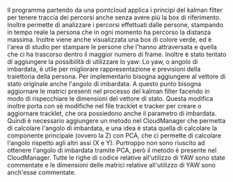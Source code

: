 Il programma partendo da una pointcloud applica i principi del kalman filter per tenere traccia dei percorsi anche senza avere più la box di riferimento. Inoltre permette di analizzare i percorsi effettuati dalle persone, stampando in tempo reale la persona che in ogni momento ha percorso la distanza massima. Inoltre viene anche visualizzata una box di colore verde, ed è l'area di studio per stampare le persone che l'hanno attraversata e quella che ci ha trascorso dentro il maggior numero di frame.
Inoltre è stato tentato di aggiungere la possibilità di utilizzare lo yaw:
Lo yaw, o angolo di imbardata, è utile per migliorare rappresentazione e previsioni della traiettoria della persona. Per implementarlo bisogna aggiungere al vettore di stato originale anche l'angolo di imbardata. A questo punto bisogna aggiornare le matrici presenti nel processo del kalman filter facendo in modo di rispecchiare le dimensioni del vettore di stato.
Questa modifica inoltre porta con sè modifiche nel file tracklet e tracker per creare o aggiornare tracklet, che ora possiedono anche il parametro di imbardata.
Quindi è necessario aggiungere un metodo nel CloudManager che permetta di calcolare l'angolo di imbardata, e una idea è stata quella di calcolare la componente principale (ovvero la Z) con PCA, che ci permette di calcolare l'angolo rispetto agli altri assi (X e Y). Purtroppo non sono riuscito ad ottenere l'angolo di imbardata tramite PCA, però il metodo è presente nel CloudManager. Tutte le righe di codice relative all'utilizzo di YAW sono state commentate e le dimensioni delle matrici relative all'utilizzo di YAW sono anch'esse commentate.

